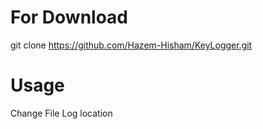 # For Download
git clone https://github.com/Hazem-Hisham/KeyLogger.git
# Usage
Change File Log location
